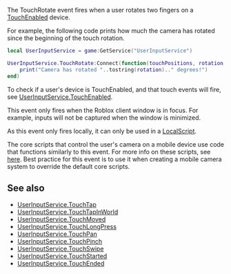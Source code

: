 The TouchRotate event fires when a user rotates two fingers on a [TouchEnabled](https://developer.roblox.com/en-us/api-reference/property/UserInputService/TouchEnabled) device.

For example, the following code prints how much the camera has rotated since the beginning of the touch rotation.

```lua
local UserInputService = game:GetService("UserInputService")

UserInputService.TouchRotate:Connect(function(touchPositions, rotation, velocity, state, gameProcessedEvent)
    print("Camera has rotated "..tostring(rotation).." degrees!")
end)
```

To check if a user's device is TouchEnabled, and that touch events will fire, see [UserInputService.TouchEnabled](https://developer.roblox.com/en-us/api-reference/property/UserInputService/TouchEnabled).

This event only fires when the Roblox client window is in focus. For example, inputs will not be captured when the window is minimized.

As this event only fires locally, it can only be used in a [LocalScript](https://developer.roblox.com/en-us/api-reference/class/LocalScript).

The core scripts that control the user's camera on a mobile device use code that functions similarly to this event. For more info on these scripts, see [here](https://developer.roblox.com/articles/Movement-and-camera-controls). Best practice for this event is to use it when creating a mobile camera system to override the default core scripts.

See also
--------

*   [UserInputService.TouchTap](https://developer.roblox.com/en-us/api-reference/event/UserInputService/TouchTap)
*   [UserInputService.TouchTapInWorld](https://developer.roblox.com/en-us/api-reference/event/UserInputService/TouchTapInWorld)
*   [UserInputService.TouchMoved](https://developer.roblox.com/en-us/api-reference/event/UserInputService/TouchMoved)
*   [UserInputService.TouchLongPress](https://developer.roblox.com/en-us/api-reference/event/UserInputService/TouchLongPress)
*   [UserInputService.TouchPan](https://developer.roblox.com/en-us/api-reference/event/UserInputService/TouchPan)
*   [UserInputService.TouchPinch](https://developer.roblox.com/en-us/api-reference/event/UserInputService/TouchPinch)
*   [UserInputService.TouchSwipe](https://developer.roblox.com/en-us/api-reference/event/UserInputService/TouchSwipe)
*   [UserInputService.TouchStarted](https://developer.roblox.com/en-us/api-reference/event/UserInputService/TouchStarted)
*   [UserInputService.TouchEnded](https://developer.roblox.com/en-us/api-reference/event/UserInputService/TouchEnded)